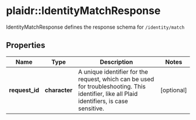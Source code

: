 # plaidr::IdentityMatchResponse

IdentityMatchResponse defines the response schema for `/identity/match`

## Properties
Name | Type | Description | Notes
------------ | ------------- | ------------- | -------------
**request_id** | **character** | A unique identifier for the request, which can be used for troubleshooting. This identifier, like all Plaid identifiers, is case sensitive. | [optional] 


